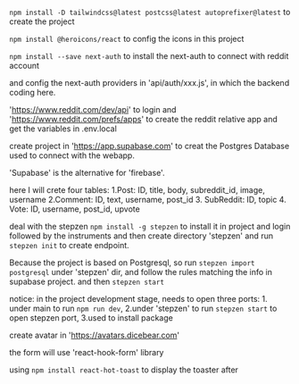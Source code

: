 

`npm install -D tailwindcss@latest postcss@latest autoprefixer@latest` to create the project

`npm install @heroicons/react` to config the icons in this project

`npm install --save next-auth` to install the next-auth to connect with reddit account

and config the next-auth providers in 'api/auth/xxx.js', in which the backend coding here.

'https://www.reddit.com/dev/api' to login and 'https://www.reddit.com/prefs/apps' to create the reddit relative app and get the variables in .env.local


create project in 'https://app.supabase.com' to creat the Postgres Database used to connect with the webapp.

'Supabase' is the alternative for 'firebase'.

here I will crete four tables: 
1.Post: ID, title, body, subreddit_id, image, username
2.Comment: ID, text, username, post_id
3. SubReddit: ID, topic
4. Vote: ID, username, post_id, upvote


deal with the stepzen
`npm install -g stepzen` to install it in project
and login followed by the instruments
and then create directory 'stepzen' and run `stepzen init` to create endpoint.

Because the project is based on Postgresql, so run `stepzen import postgresql` under 'stepzen' dir, and follow the rules matching the info in supabase project. 
and then `stepzen start`

notice: in the project development stage, needs to open three ports: 1. under main to run `npm run dev`, 2.under 'stepzen' to run `stepzen start` to open stepzen port, 3.used to install package


create avatar in 'https://avatars.dicebear.com'

the form will use 'react-hook-form' library


using `npm install react-hot-toast` to display the toaster after 





